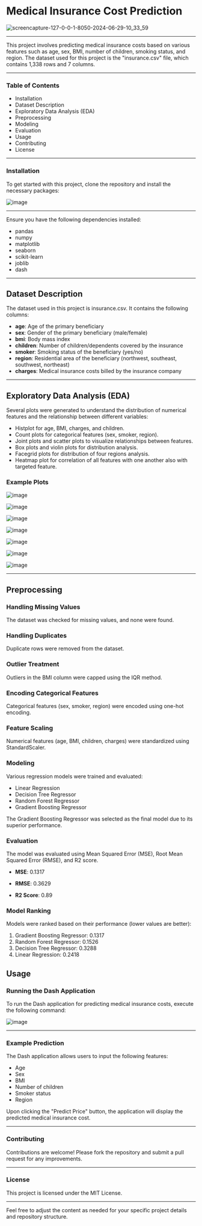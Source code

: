 # Medical Insurance Cost Prediction

![screencapture-127-0-0-1-8050-2024-06-29-10_33_59](https://github.com/walidad007/Medical-Insurance-Cost-Prediction/assets/122018653/688a2464-3394-43f5-964d-7b4ae5a9b722)

______________________________________________________________________________________________

This project involves predicting medical insurance costs based on various features such as age, sex, BMI, number of children, smoking status, and region. The dataset used for this project is the "insurance.csv" file, which contains 1,338 rows and 7 columns.
______________________________________________________________________________________________

### Table of Contents
* Installation
* Dataset Description
* Exploratory Data Analysis (EDA)
* Preprocessing
* Modeling
* Evaluation
* Usage
* Contributing
* License
______________________________________________________________________________________________

### Installation

To get started with this project, clone the repository and install the necessary packages:

![image](https://github.com/walidad007/Medical-Insurance-Cost-Prediction/assets/122018653/1e2743e5-080a-4f36-b6da-8ee977319dba)
______________________________________________________________________________________________

Ensure you have the following dependencies installed:

* pandas
* numpy
* matplotlib
* seaborn
* scikit-learn
* joblib
* dash
______________________________________________________________________________________________
  
## Dataset Description

The dataset used in this project is insurance.csv. It contains the following columns:

* **age**: Age of the primary beneficiary
* **sex**: Gender of the primary beneficiary (male/female)
* **bmi**: Body mass index
* **children**: Number of children/dependents covered by the insurance
* **smoker**: Smoking status of the beneficiary (yes/no)
* **region**: Residential area of the beneficiary (northwest, southeast, southwest, northeast)
* **charges**: Medical insurance costs billed by the insurance company
______________________________________________________________________________________________

## Exploratory Data Analysis (EDA)

Several plots were generated to understand the distribution of numerical features and the relationship between different variables:

* Histplot for age, BMI, charges, and children.
* Count plots for categorical features (sex, smoker, region).
* Joint plots and scatter plots to visualize relationships between features.
* Box plots and violin plots for distribution analysis.
* Facegrid plots for distribution of four regions analysis.
* Heatmap plot for correlation of all features with one another also with targeted feature.
  
### Example Plots

![image](https://github.com/walidad007/Medical-Insurance-Cost-Prediction/assets/122018653/bbd78cfd-1f45-4132-bea5-a5cc16215b13)

![image](https://github.com/walidad007/Medical-Insurance-Cost-Prediction/assets/122018653/c0109039-37fa-4734-8539-5e3fd0319cb6)

![image](https://github.com/walidad007/Medical-Insurance-Cost-Prediction/assets/122018653/179391d2-9710-4ab5-a181-638127b3eb40)

![image](https://github.com/walidad007/Medical-Insurance-Cost-Prediction/assets/122018653/82b8a3ee-3867-44de-bb61-90cefffc5294)

![image](https://github.com/walidad007/Medical-Insurance-Cost-Prediction/assets/122018653/cc4d5b13-0e54-4428-b9f0-2312d02f989c)

![image](https://github.com/walidad007/Medical-Insurance-Cost-Prediction/assets/122018653/b4588ab2-a4cd-4f2e-8547-0136a02accf4)

![image](https://github.com/walidad007/Medical-Insurance-Cost-Prediction/assets/122018653/a93b6840-bc1f-4279-adec-354742dfd1af)



______________________________________________________________________________________________

## Preprocessing

### Handling Missing Values
The dataset was checked for missing values, and none were found.

### Handling Duplicates
Duplicate rows were removed from the dataset.

### Outlier Treatment
Outliers in the BMI column were capped using the IQR method.

### Encoding Categorical Features
Categorical features (sex, smoker, region) were encoded using one-hot encoding.

### Feature Scaling
Numerical features (age, BMI, children, charges) were standardized using StandardScaler.

### Modeling
Various regression models were trained and evaluated:

* Linear Regression
* Decision Tree Regressor
* Random Forest Regressor
* Gradient Boosting Regressor

The Gradient Boosting Regressor was selected as the final model due to its superior performance.

### Evaluation

The model was evaluated using Mean Squared Error (MSE), Root Mean Squared Error (RMSE), and R2 score.

* **MSE**: 0.1317
  
* **RMSE**: 0.3629

* **R2 Score**: 0.89


### Model Ranking

Models were ranked based on their performance (lower values are better):

1. Gradient Boosting Regressor: 0.1317
2. Random Forest Regressor: 0.1526
3. Decision Tree Regressor: 0.3288
4. Linear Regression: 0.2418

## Usage
### Running the Dash Application
To run the Dash application for predicting medical insurance costs, execute the following command:

![image](https://github.com/walidad007/Medical-Insurance-Cost-Prediction/assets/122018653/231808da-7edc-4563-bdee-71f2378a6a94)

______________________________________________________________________________________________
### Example Prediction

The Dash application allows users to input the following features:

* Age
* Sex
* BMI
* Number of children
* Smoker status
* Region

Upon clicking the "Predict Price" button, the application will display the predicted medical insurance cost.

______________________________________________________________________________________________
### Contributing
Contributions are welcome! Please fork the repository and submit a pull request for any improvements.
______________________________________________________________________________________________
### License
This project is licensed under the MIT License.

______________________________________________________________________________________________
Feel free to adjust the content as needed for your specific project details and repository structure.
